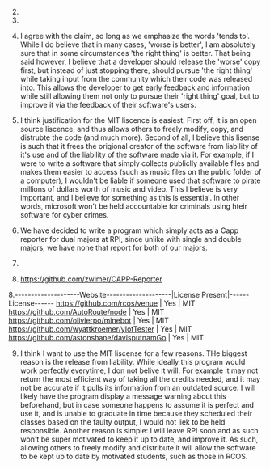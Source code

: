 2. 

3. 

4. I agree with the claim, so long as we emphasize the words 'tends to'. While I do believe that in many cases, 'worse is better', I am absolutely sure that in some circumstances 'the right thing' is better. That being said however, I believe that a developer should release the 'worse' copy first, but instead of just stopping there, should pursue 'the right thing' while taking input from the community which their code was released into. This allows the developer to get early feedback and information while still allowing them not only to pursue their 'right thing' goal, but to improve it via the feedback of their software's users.

5. I think justification for the MIT liscence is easiest. First off, it is an open source liscence, and thus allows others to freely modify, copy, and distrubte the code (and much more). Second of all, I believe this lisense is such that it frees the origional creator of the software from liability of it's use and of the liability of the software made via it. For example, if I were to write a software that simply collects publiclly available files and makes them easier to access (such as music files on the public folder of a computer), I wouldn't be liable if someone used that software to pirate millions of dollars worth of music and video. This I believe is very important, and I believe for something as this is essential. In other words, microsoft won't be held accountable for criminals using hteir software for cyber crimes.

6. We have decided to write a program which simply acts as a Capp reporter for dual majors at RPI, since unlike with single and double majors, we have none that report for both of our majors.

6. 


7. https://github.com/zwimer/CAPP-Reporter


8.--------------------Website--------------------|License Present|------License------
  https://github.com/rcos/venue                  |      Yes      |        MIT  
  https://github.com/AutoRoute/node              |      Yes      |        MIT
  https://github.com/olivierpo/minebot           |      Yes      |        MIT
  https://github.com/wyattkroemer/yIotTester     |      Yes      |        MIT
  https://github.com/astonshane/davisputnamGo    |      Yes      |        MIT

9. I think I want to use the MIT liscense for a few reasons. THe biggest reason is the release from liability. While ideally this program would work perfectly everytime, I don not belive it will. For example it may not return the most efficient way of taking all the credits needed, and it may not be accurate if it pulls its information from an outdated source. I will likely have the program display a message warning about this beforehand, but in case someone happens to assume it is perfect and use it, and is unable to graduate in time because they scheduled their classes based on the faulty output, I would not liek to be held responsible. Another reason is simple: I will leave RPI soon and as such won't be super motivated to keep it up to date, and improve it. As such, allowing others to freely modify and distribute it will allow the software to be kept up to date by motivated students, such as those in RCOS.
